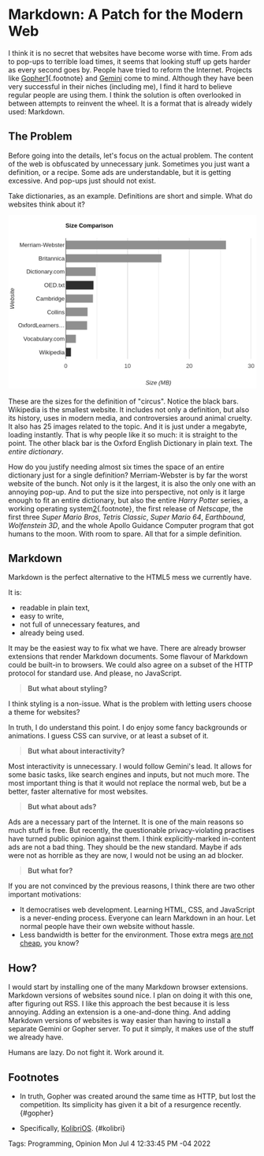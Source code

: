 # Markdown: A Patch for the Modern Web
I think it is no secret that websites have become worse with time.
From ads to pop-ups to terrible load times,
it seems that looking stuff up gets harder as every second goes by.
People have tried to reform the Internet.
Projects like [Gopher](https://en.wikipedia.org/wiki/Gopher_(protocol))[1](#gopher){.footnote}
and [Gemini](https://gemini.circumlunar.space/) come to mind.
Although they have been very successful in their niches (including me),
I find it hard to believe regular people are using them.
I think the solution is often overlooked in between attempts to reinvent the wheel.
It is a format that is already widely used: Markdown.

## The Problem
Before going into the details,
let's focus on the actual problem.
The content of the web is obfuscated by unnecessary junk.
Sometimes you just want a definition, or a recipe.
Some ads are understandable,
but it is getting excessive.
And pop-ups just should not exist.

Take dictionaries, as an example.
Definitions are short and simple.
What do websites think about it?

![Dictionary websites are too large](./assets/markdown-web/graph1.png)

These are the sizes for the definition of "circus".
Notice the black bars.
Wikipedia is the smallest website.
It includes not only a definition, but also its history, uses in modern media, and controversies around animal cruelty.
It also has 25 images related to the topic.
And it is just under a megabyte, loading instantly.
That is why people like it so much: it is straight to the point.
The other black bar is the Oxford English Dictionary in plain text.
The *entire dictionary*.

How do you justify needing almost six times the space of an entire dictionary just for a single definition?
Merriam-Webster is by far the worst website of the bunch.
Not only is it the largest,
it is also the only one with an annoying pop-up.
And to put the size into perspective,
not only is it large enough to fit an entire dictionary,
but also the entire *Harry Potter* series,
a working operating system[2](#kolibri){.footnote},
the first release of *Netscape*,
the first three *Super Mario Bros*,
*Tetris Classic*,
*Super Mario 64*,
*Earthbound*,
*Wolfenstein 3D*,
and the whole Apollo Guidance Computer program that got humans to the moon.
With room to spare.
All that for a simple definition.

## Markdown
Markdown is the perfect alternative to the HTML5 mess we currently have.

It is:
- readable in plain text,
- easy to write,
- not full of unnecessary features, and
- already being used.

It may be the easiest way to fix what we have.
There are already browser extensions that render Markdown documents.
Some flavour of Markdown could be built-in to browsers.
We could also agree on a subset of the HTTP protocol for standard use.
And please, no JavaScript.

> **But what about styling?**

I think styling is a non-issue.
What is the problem with letting users choose a theme for websites?

In truth, I do understand this point.
I do enjoy some fancy backgrounds or animations.
I guess CSS can survive,
or at least a subset of it.

> **But what about interactivity?**

Most interactivity is unnecessary.
I would follow Gemini's lead.
It allows for some basic tasks,
like search engines and inputs,
but not much more.
The most important thing is that it would not replace the normal web,
but be a better, faster alternative for most websites.

> **But what about ads?**

Ads are a necessary part of the Internet.
It is one of the main reasons so much stuff is free.
But recently, the questionable privacy-violating practises have turned public opinion against them.
I think explicitly-marked in-content ads are not a bad thing.
They should be the new standard.
Maybe if ads were not as horrible as they are now,
I would not be using an ad blocker.

> **But what for?**

If you are not convinced by the previous reasons,
I think there are two other important motivations:

- It democratises web development.
  Learning HTML, CSS, and JavaScript is a never-ending process.
  Everyone can learn Markdown in an hour.
  Let normal people have their own website without hassle.
- Less bandwidth is better for the environment.
  Those extra megs [are not cheap](http://dx.doi.org/10.2104/tja09005), you know?

## How?
I would start by installing one of the many Markdown browser extensions.
Markdown versions of websites sound nice.
I plan on doing it with this one, after figuring out RSS.
I like this approach the best because it is less annoying.
Adding an extension is a one-and-done thing.
And adding Markdown versions of websites is way easier than having to install a separate Gemini or Gopher server.
To put it simply, it makes use of the stuff we already have.

Humans are lazy.
Do not fight it.
Work around it.

## Footnotes
- In truth, Gopher was created around the same time as HTTP,
  but lost the competition. 
  Its simplicity has given it a bit of a resurgence recently. {#gopher}

- Specifically, [KolibriOS](http://kolibrios.org/en/). {#kolibri}

Tags: Programming, Opinion
Mon Jul  4 12:33:45 PM -04 2022
